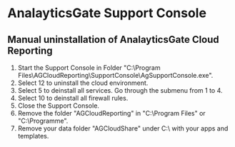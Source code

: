# AnalayticsGate Support Console

## Manual uninstallation of AnalayticsGate Cloud Reporting

1. Start the Support Console in Folder "C:\Program Files\AGCloudReporting\SupportConsole\AgSupportConsole.exe".
2. Select 12 to uninstall the cloud environment.
3. Select 5 to deinstall all services. Go through the submenu from 1 to 4.
4. Select 10 to deinstall all firewall rules.
5. Close the Support Console.
6. Remove the folder "AGCloudReporting" in "C:\Program Files" or "C:\Programme".
7. Remove your data folder "AGCloudShare" under C:\ with your apps and templates.
